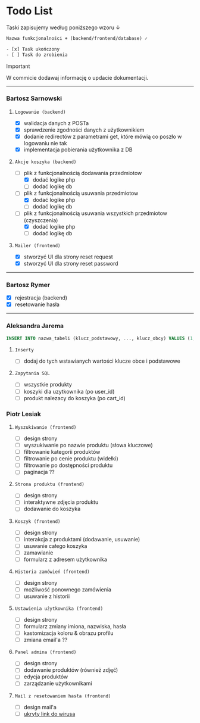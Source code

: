 # Todo List

Taski zapisujemy według poniższego wzoru ↓

```txt
Nazwa funkcjonalności + (backend/frontend/database) ✓

- [x] Task ukończony
- [ ] Task do zrobienia
```

> [!IMPORTANT]
> W commicie dodawaj informację o updacie dokumentacji.

---

### Bartosz Sarnowski

1. `Logowanie (backend)`

    - [x] walidacja danych z POSTa
    - [x] sprawdzenie zgodności danych z użytkownikiem
    - [x] dodanie redirectów z parametrami get, które mówią co poszło w logowaniu nie tak
    - [x] implementacja pobierania użytkownika z DB

2. `Akcje koszyka (backend)`

    - [ ] plik z funkcjonalnością dodawania przedmiotow
        - [x] dodać logike php
        - [ ] dodać logikę db
    - [ ] plik z funkcjonalnością usuwania przedmiotow
        - [x] dodać logike php
        - [ ] dodać logikę db
    - [ ] plik z funkcjonalnością usuwania wszystkich przedmiotow (czyszczenia)
        - [x] dodać logike php
        - [ ] dodać logikę db

3. `Mailer (frontend)`

    - [x] stworzyć UI dla strony reset request
    - [x] stworzyć UI dla strony reset password

---

### Bartosz Rymer

-   [x] rejestracja (backend)
-   [x] resetowanie hasła

---

### Aleksandra Jarema

```sql
INSERT INTO nazwa_tabeli (klucz_podstawowy, ..., klucz_obcy) VALUES (1, ..., 3);
```

1. `Inserty`

    - [ ] dodaj do tych wstawianych wartości klucze obce i podstawowe

2. `Zapytania SQL`

    - [ ] wszystkie produkty
    - [ ] koszyki dla uzytkownika (po user_id)
    - [ ] produkt nalezacy do koszyka (po cart_id)

### Piotr Lesiak

1. `Wyszukiwanie (frontend)`

    - [ ] design strony
    - [ ] wyszukiwanie po nazwie produktu (słowa kluczowe)
    - [ ] filtrowanie kategorii produktów
    - [ ] filtrowanie po cenie produktu (widełki)
    - [ ] filtrowanie po dostępności produktu
    - [ ] paginacja ??

2. `Strona produktu (frontend)`

    - [ ] design strony
    - [ ] interaktywne zdjęcia produktu
    - [ ] dodawanie do koszyka

3. `Koszyk (frontend)`

    - [ ] design strony
    - [ ] interakcja z produktami (dodawanie, usuwanie)
    - [ ] usuwanie całego koszyka
    - [ ] zamawianie
    - [ ] formularz z adresem użytkownika

4. `Historia zamówień (frontend)`

    - [ ] design strony
    - [ ] możliwość ponownego zamówienia
    - [ ] usuwanie z historii

5. `Ustawienia użytkownika (frontend)`

    - [ ] design strony
    - [ ] formularz zmiany imiona, nazwiska, hasła
    - [ ] kastomizacja koloru & obrazu profilu
    - [ ] zmiana email'a ??

6. `Panel admina (frontend)`

    - [ ] design strony
    - [ ] dodawanie produktów (również zdjęć)
    - [ ] edycja produktów
    - [ ] zarządzanie użytkownikami

7. `Mail z resetowaniem hasła (frontend)`

    - [ ] design mail'a
    - [ ] [ukryty link do wirusa](https://youareanidiot.cc)
